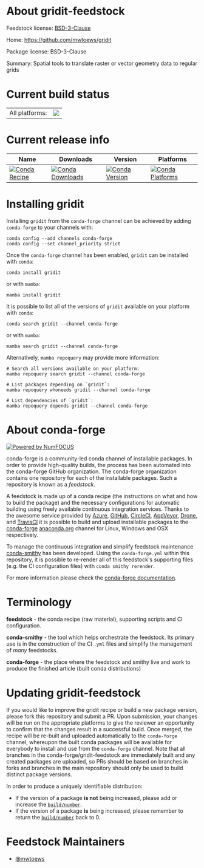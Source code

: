 About gridit-feedstock
======================

Feedstock license: [BSD-3-Clause](https://github.com/conda-forge/gridit-feedstock/blob/main/LICENSE.txt)

Home: https://github.com/mwtoews/gridit

Package license: BSD-3-Clause

Summary: Spatial tools to translate raster or vector geometry data to regular grids

Current build status
====================


<table><tr><td>All platforms:</td>
    <td>
      <a href="https://dev.azure.com/conda-forge/feedstock-builds/_build/latest?definitionId=23216&branchName=main">
        <img src="https://dev.azure.com/conda-forge/feedstock-builds/_apis/build/status/gridit-feedstock?branchName=main">
      </a>
    </td>
  </tr>
</table>

Current release info
====================

| Name | Downloads | Version | Platforms |
| --- | --- | --- | --- |
| [![Conda Recipe](https://img.shields.io/badge/recipe-gridit-green.svg)](https://anaconda.org/conda-forge/gridit) | [![Conda Downloads](https://img.shields.io/conda/dn/conda-forge/gridit.svg)](https://anaconda.org/conda-forge/gridit) | [![Conda Version](https://img.shields.io/conda/vn/conda-forge/gridit.svg)](https://anaconda.org/conda-forge/gridit) | [![Conda Platforms](https://img.shields.io/conda/pn/conda-forge/gridit.svg)](https://anaconda.org/conda-forge/gridit) |

Installing gridit
=================

Installing `gridit` from the `conda-forge` channel can be achieved by adding `conda-forge` to your channels with:

```
conda config --add channels conda-forge
conda config --set channel_priority strict
```

Once the `conda-forge` channel has been enabled, `gridit` can be installed with `conda`:

```
conda install gridit
```

or with `mamba`:

```
mamba install gridit
```

It is possible to list all of the versions of `gridit` available on your platform with `conda`:

```
conda search gridit --channel conda-forge
```

or with `mamba`:

```
mamba search gridit --channel conda-forge
```

Alternatively, `mamba repoquery` may provide more information:

```
# Search all versions available on your platform:
mamba repoquery search gridit --channel conda-forge

# List packages depending on `gridit`:
mamba repoquery whoneeds gridit --channel conda-forge

# List dependencies of `gridit`:
mamba repoquery depends gridit --channel conda-forge
```


About conda-forge
=================

[![Powered by
NumFOCUS](https://img.shields.io/badge/powered%20by-NumFOCUS-orange.svg?style=flat&colorA=E1523D&colorB=007D8A)](https://numfocus.org)

conda-forge is a community-led conda channel of installable packages.
In order to provide high-quality builds, the process has been automated into the
conda-forge GitHub organization. The conda-forge organization contains one repository
for each of the installable packages. Such a repository is known as a *feedstock*.

A feedstock is made up of a conda recipe (the instructions on what and how to build
the package) and the necessary configurations for automatic building using freely
available continuous integration services. Thanks to the awesome service provided by
[Azure](https://azure.microsoft.com/en-us/services/devops/), [GitHub](https://github.com/),
[CircleCI](https://circleci.com/), [AppVeyor](https://www.appveyor.com/),
[Drone](https://cloud.drone.io/welcome), and [TravisCI](https://travis-ci.com/)
it is possible to build and upload installable packages to the
[conda-forge](https://anaconda.org/conda-forge) [anaconda.org](https://anaconda.org/)
channel for Linux, Windows and OSX respectively.

To manage the continuous integration and simplify feedstock maintenance
[conda-smithy](https://github.com/conda-forge/conda-smithy) has been developed.
Using the ``conda-forge.yml`` within this repository, it is possible to re-render all of
this feedstock's supporting files (e.g. the CI configuration files) with ``conda smithy rerender``.

For more information please check the [conda-forge documentation](https://conda-forge.org/docs/).

Terminology
===========

**feedstock** - the conda recipe (raw material), supporting scripts and CI configuration.

**conda-smithy** - the tool which helps orchestrate the feedstock.
                   Its primary use is in the construction of the CI ``.yml`` files
                   and simplify the management of *many* feedstocks.

**conda-forge** - the place where the feedstock and smithy live and work to
                  produce the finished article (built conda distributions)


Updating gridit-feedstock
=========================

If you would like to improve the gridit recipe or build a new
package version, please fork this repository and submit a PR. Upon submission,
your changes will be run on the appropriate platforms to give the reviewer an
opportunity to confirm that the changes result in a successful build. Once
merged, the recipe will be re-built and uploaded automatically to the
`conda-forge` channel, whereupon the built conda packages will be available for
everybody to install and use from the `conda-forge` channel.
Note that all branches in the conda-forge/gridit-feedstock are
immediately built and any created packages are uploaded, so PRs should be based
on branches in forks and branches in the main repository should only be used to
build distinct package versions.

In order to produce a uniquely identifiable distribution:
 * If the version of a package **is not** being increased, please add or increase
   the [``build/number``](https://docs.conda.io/projects/conda-build/en/latest/resources/define-metadata.html#build-number-and-string).
 * If the version of a package **is** being increased, please remember to return
   the [``build/number``](https://docs.conda.io/projects/conda-build/en/latest/resources/define-metadata.html#build-number-and-string)
   back to 0.

Feedstock Maintainers
=====================

* [@mwtoews](https://github.com/mwtoews/)


